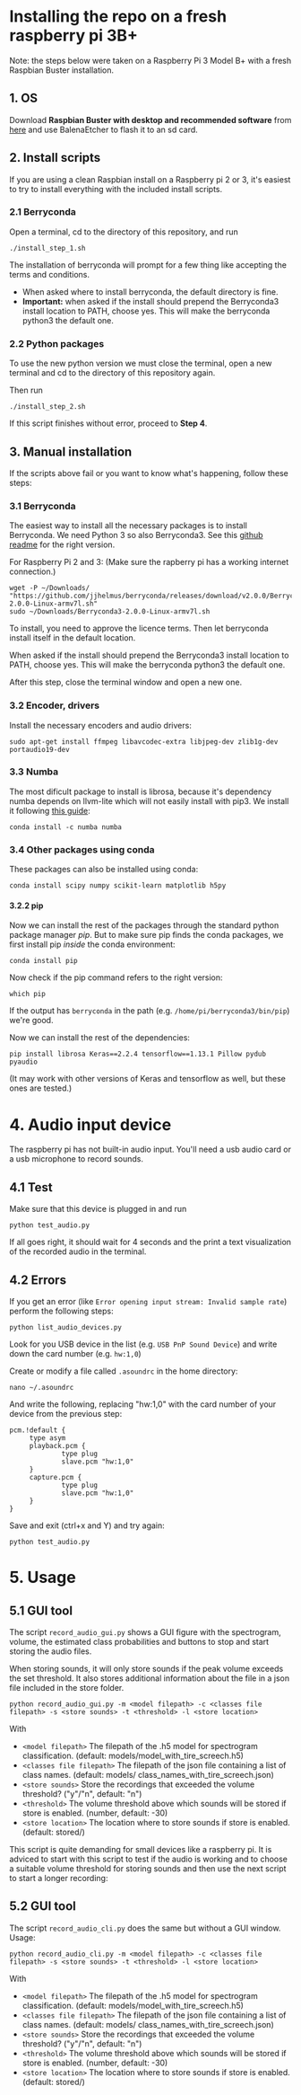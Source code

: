 # Installing the repo on a fresh raspberry pi 3B+
Note: the steps below were taken on a Raspberry Pi 3 Model B+ with a fresh Raspbian Buster installation.

## 1. OS
Download **Raspbian Buster with desktop and recommended software** from [here](https://www.raspberrypi.org/downloads/raspbian/) and use BalenaEtcher to flash it to an sd card.

## 2. Install scripts
If you are using a clean Raspbian install on a Raspberry pi 2 or 3, it's easiest to try to install everything with the included install scripts.

### 2.1 Berryconda
Open a terminal, cd to the directory of this repository, and run 
```
./install_step_1.sh
```
The installation of berryconda will prompt for a few thing like accepting the terms and conditions.
 * When asked where to install berryconda, the default directory is fine.
 * **Important:** when asked if the install should prepend the Berryconda3 install location to PATH, choose yes. This will make the berryconda python3 the default one.

### 2.2 Python packages
To use the new python version we must close the terminal, open a new terminal and cd to the directory of this repository again.

Then run
```
./install_step_2.sh
```
If this script finishes without error, proceed to **Step 4**. 

## 3. Manual installation
If the scripts above fail or you want to know what's happening, follow these steps:

### 3.1 Berryconda
The easiest way to install all the necessary packages is to install Berryconda. 
We need Python 3 so also Berryconda3. See this [github readme](https://github.com/jjhelmus/berryconda#quick-start) for the right version.

For Raspberry Pi 2 and 3:
(Make sure the rapberry pi has a working internet connection.)
```shell
wget -P ~/Downloads/ "https://github.com/jjhelmus/berryconda/releases/download/v2.0.0/Berryconda3-2.0.0-Linux-armv7l.sh"
sudo ~/Downloads/Berryconda3-2.0.0-Linux-armv7l.sh
```

To install, you need to approve the licence terms. Then let berryconda install itself in the default location.

When asked if the install should prepend the Berryconda3 install location to PATH, choose yes. This will make the berryconda python3 the default one.

After this step, close the terminal window and open a new one.

### 3.2 Encoder, drivers
Install the necessary encoders and audio drivers:
```shell
sudo apt-get install ffmpeg libavcodec-extra libjpeg-dev zlib1g-dev portaudio19-dev
```

### 3.3 Numba
The most dificult package to install is librosa, because it's dependency numba depends on llvm-lite which will not easily install with pip3. We install it following [this guide](https://numba.pydata.org/numba-doc/dev/user/installing.html#installing-on-linux-armv7-platforms):

```shell
conda install -c numba numba
```

### 3.4 Other packages using conda
These packages can also be installed using conda:
```shell
conda install scipy numpy scikit-learn matplotlib h5py
```

#### 3.2.2 pip
Now we can install the rest of the packages through the standard python package manager *pip*. But to make sure pip finds the conda packages, we first install pip *inside* the conda environment:

```shell
conda install pip
```

Now check if the pip command refers to the right version:

```shell
which pip
```
If the output has `berryconda` in the path (e.g. `/home/pi/berryconda3/bin/pip`) we're good.

Now we can install the rest of the dependencies:
```shell
pip install librosa Keras==2.2.4 tensorflow==1.13.1 Pillow pydub pyaudio
```
(It may work with other versions of Keras and tensorflow as well, but these ones are tested.)

# 4. Audio input device
The raspberry pi has not built-in audio input. You'll need a usb audio card or a usb microphone to record sounds.

## 4.1 Test
Make sure that this device is plugged in and run
```
python test_audio.py
```
If all goes right, it should wait for 4 seconds and the print a text visualization of the recorded audio in the terminal.

## 4.2 Errors
If you get an error (like `Error opening input stream: Invalid sample rate`) perform the following steps:

```
python list_audio_devices.py
```

Look for you USB device in the list (e.g. `USB PnP Sound Device`) and write down the card number (e.g. `hw:1,0`)

Create or modify a file called `.asoundrc` in the home directory:

```
nano ~/.asoundrc
```

And write the following, replacing "hw:1,0" with the card number of your device from the previous step:

```
pcm.!default {
     type asym
     playback.pcm {
             type plug
             slave.pcm "hw:1,0"
     }
     capture.pcm {
             type plug
             slave.pcm "hw:1,0"
     } 
}
```

Save and exit (ctrl+x and Y) and try again:
```
python test_audio.py
```

# 5. Usage

## 5.1 GUI tool
The script `record_audio_gui.py` shows a GUI figure with the spectrogram, volume, the estimated class probabilities and buttons to stop and start storing the audio files.

When storing sounds, it will only store sounds if the peak volume exceeds the set threshold. It also stores additional information about the file in a json file included in the store folder.

```
python record_audio_gui.py -m <model filepath> -c <classes file filepath> -s <store sounds> -t <threshold> -l <store location>
```
With
 * `<model filepath>` The filepath of the .h5 model for spectrogram classification. (default: models/model_with_tire_screech.h5)
 * `<classes file filepath>` The filepath of the json file containing a list of class names. (default: models/ class_names_with_tire_screech.json)
 * `<store sounds>` Store the recordings that exceeded the volume threshold? ("y"/"n", default: "n")
 * `<threshold>` The volume threshold above which sounds will be stored if store is enabled. (number, default: -30)
 * `<store location>` The location where to store sounds if store is enabled. (default: stored/)

This script is quite demanding for small devices like a raspberry pi. It is adviced to start with this script to test if the audio is working and to choose a suitable volume threshold for storing sounds and then use the next script to start a longer recording:

## 5.2 GUI tool
The script `record_audio_cli.py` does the same but without a GUI window. Usage:

```
python record_audio_cli.py -m <model filepath> -c <classes file filepath> -s <store sounds> -t <threshold> -l <store location>
```
With
 * `<model filepath>` The filepath of the .h5 model for spectrogram classification. (default: models/model_with_tire_screech.h5)
 * `<classes file filepath>` The filepath of the json file containing a list of class names. (default: models/ class_names_with_tire_screech.json)
 * `<store sounds>` Store the recordings that exceeded the volume threshold? ("y"/"n", default: "n")
 * `<threshold>` The volume threshold above which sounds will be stored if store is enabled. (number, default: -30)
 * `<store location>` The location where to store sounds if store is enabled. (default: stored/)

